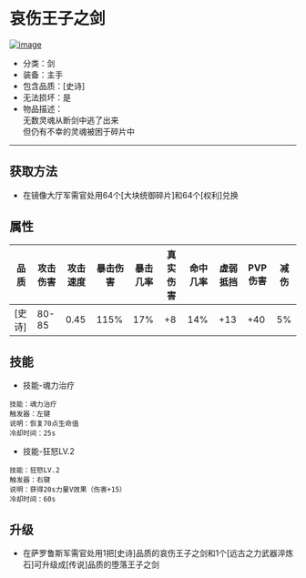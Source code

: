 # 哀伤王子之剑
<a href="https://ibb.co/8gr9xdZ"><img src="https://i.ibb.co/xq16gfT/image.png" alt="image" border="0"></a>
* 分类：剑
* 装备：主手
* 包含品质：[史诗]
* 无法损坏：是
* 物品描述：<br/>
无数灵魂从断剑中逃了出来<br/>
但仍有不幸的灵魂被困于碎片中
---
## 获取方法
* 在镜像大厅军需官处用64个[大块统御碎片]和64个[权利]兑换
## 属性
|品质|攻击伤害|攻击速度|暴击伤害|暴击几率|真实伤害|命中几率|虚弱抵挡|PVP伤害|减伤|
|----|----|----|----|----|----|----|----|----|----|
|[史诗]|80-85|0.45|115%|17%|+8|14%|+13|+40|5%|
## 技能
* 技能-魂力治疗
```
技能：魂力治疗
触发器：左键
说明：恢复70点生命值
冷却时间：25s
```
* 技能-狂怒LV.2
```
技能：狂怒LV.2
触发器：右键
说明：获得20s力量V效果（伤害+15）
冷却时间：60s
```
## 升级
* 在萨罗鲁斯军需官处用1把[史诗]品质的哀伤王子之剑和1个[远古之力武器淬炼石]可升级成[传说]品质的堕落王子之剑
